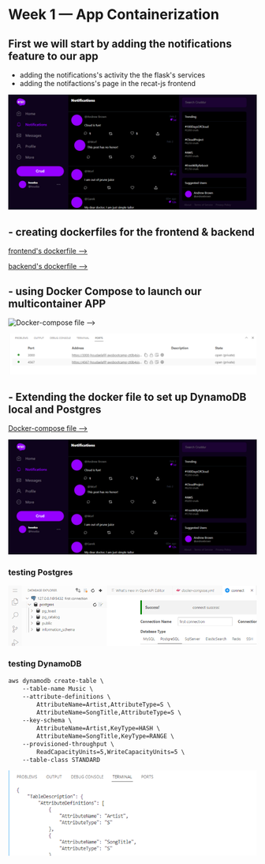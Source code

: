 # Week 1 — App Containerization 
## First we will start by adding the notifications feature to our app 
- adding the notifications's activity the the flask's services 
- adding the notifactions's page in the recat-js frontend 

![Result  --> ](./ressources/17.png)

## - creating dockerfiles for the frontend & backend
[frontend's dockerfile --> ](backend-flask/Dockerfile)

[backend's dockerfile --> ](fronted-react-js/Dockerfile)

## - using Docker Compose to launch our multicontainer APP 
![Docker-compose file  --> ](./docker-compose.yml)

![Result  --> ](./ressources/15.png) 



## - Extending the docker file to set up DynamoDB local and Postgres

[Docker-compose file  --> ](docker-compose.yml)

![Result  --> ](./ressources/17.png) 

### testing Postgres 

![Result  --> ](./ressources/19.png)

### testing DynamoDB
```
aws dynamodb create-table \
    --table-name Music \
    --attribute-definitions \
        AttributeName=Artist,AttributeType=S \
        AttributeName=SongTitle,AttributeType=S \
    --key-schema \
        AttributeName=Artist,KeyType=HASH \
        AttributeName=SongTitle,KeyType=RANGE \
    --provisioned-throughput \
        ReadCapacityUnits=5,WriteCapacityUnits=5 \
    --table-class STANDARD

```

![Result  --> ](./ressources/20.png)